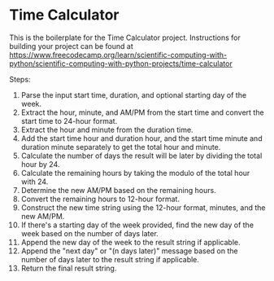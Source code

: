# Time Calculator

This is the boilerplate for the Time Calculator project. Instructions for building your project can be found at https://www.freecodecamp.org/learn/scientific-computing-with-python/scientific-computing-with-python-projects/time-calculator

Steps:
1. Parse the input start time, duration, and optional starting day of the week.
2. Extract the hour, minute, and AM/PM from the start time and convert the start time to 24-hour format.
3. Extract the hour and minute from the duration time.
4. Add the start time hour and duration hour, and the start time minute and duration minute separately to get the total hour and minute.
5. Calculate the number of days the result will be later by dividing the total hour by 24.
6. Calculate the remaining hours by taking the modulo of the total hour with 24.
7. Determine the new AM/PM based on the remaining hours.
8. Convert the remaining hours to 12-hour format.
9. Construct the new time string using the 12-hour format, minutes, and the new AM/PM.
10. If there's a starting day of the week provided, find the new day of the week based on the number of days later.
11. Append the new day of the week to the result string if applicable.
12. Append the "next day" or "(n days later)" message based on the number of days later to the result string if applicable.
13. Return the final result string.